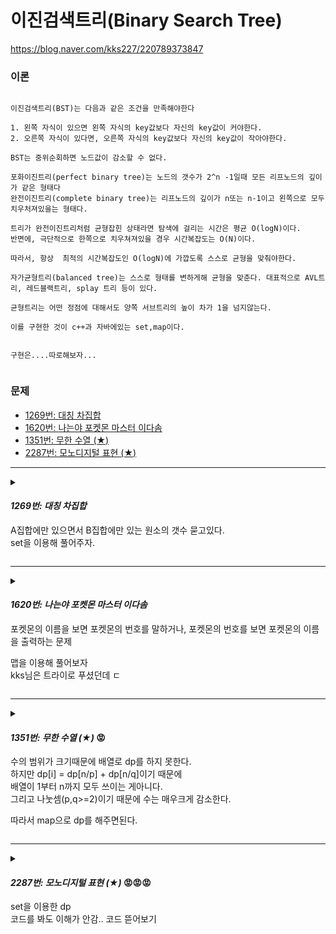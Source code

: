 
# 이진검색트리(Binary Search Tree)

https://blog.naver.com/kks227/220789373847



### 이론


```

이진검색트리(BST)는 다음과 같은 조건을 만족해야한다

1. 왼쪽 자식이 있으면 왼쪽 자식의 key값보다 자신의 key값이 커야한다.
2. 오른쪽 자식이 있다면, 오른쪽 자식의 key값보다 자신의 key값이 작아야한다.

BST는 중위순회하면 노드값이 감소할 수 없다.

포화이진트리(perfect binary tree)는 노드의 갯수가 2^n -1일때 모든 리프노드의 깊이가 같은 형태다
완전이진트리(complete binary tree)는 리프노드의 깊이가 n또는 n-1이고 왼쪽으로 모두 치우처져있을는 형태다.

트리가 완전이진트리처럼 균형잡힌 상태라면 탐색에 걸리는 시간은 평균 O(logN)이다.
반면에, 극단적으로 한쪽으로 치우쳐져있을 경우 시간복잡도는 O(N)이다.

따라서, 항상  최적의 시간복잡도인 O(logN)에 가깝도록 스스로 균형을 맞춰야한다.

자가균형트리(balanced tree)는 스스로 형태를 변하게해 균형을 맞춘다. 대표적으로 AVL트리, 레드블랙트리, splay 트리 등이 있다.

균형트리는 어떤 정점에 대해서도 양쪽 서브트리의 높이 차가 1을 넘지않는다.

이를 구현한 것이 c++과 자바에있는 set,map이다.


구현은....따로해보자...


```


### 문제

* [1269번: 대칭 차집합](https://www.acmicpc.net/problem/1269)
* [1620번: 나는야 포켓몬 마스터 이다솜](https://www.acmicpc.net/problem/1620)
* [1351번: 무한 수열 (★)](https://www.acmicpc.net/problem/1351)
* [2287번: 모노디지털 표현 (★)](https://www.acmicpc.net/problem/2287)


<!-- 

***

<details>

<summary>

2287번: 모노디지털 표현 (★)

</summary>

</details> 



-->


***

<details>

<summary>

#### _1269번: 대칭 차집합_


A집합에만 있으면서 B집합에만 있는 원소의 갯수 묻고있다.  
set을 이용해 풀어주자.

</summary>

```cpp

#include <bits/stdc++.h>
using namespace std;
#define fastio ios_base::sync_with_stdio(false), cin.tie(NULL), cout.tie(NULL)
#define debug freopen("input.txt", "r", stdin), freopen("output.txt", "w", stdout)
#define sz(x) (int)(x).size()
#define all(x) (x).begin(), (x).end()
#define rall(x) (x).rbegin(), (x).rend()
#define o1 first
#define o2 second
#define pii pair<int,int>
// #define int int64_t
/* ⁽⁽◝( ˙ ꒳ ˙ )◜⁾⁾ ⁽⁽◝( ˙ ꒳ ˙ )◜⁾⁾ ⁽⁽◝( ˙ ꒳ ˙ )◜⁾⁾
    2021.01.22 Fri
    comment: 

⁽⁽◝( ˙ ꒳ ˙ )◜⁾⁾ ⁽⁽◝( ˙ ꒳ ˙ )◜⁾⁾ ⁽⁽◝( ˙ ꒳ ˙ )◜⁾⁾*/

void solve(){
    int n,m;
    cin >> n >> m;
    set<int> s;
    for(int i=0; i < n; i++) {
        int a; cin >> a;
        s.insert(a);
    }

    for(int i=0; i < m; i++){
        int a; cin >> a;
        if(s.find(a) != s.end()){
            s.erase(a);
        }else{
            s.insert(a);
        }
    }
    cout << s.size();

}


int32_t main() {
    int t=1;
    fastio;
    // debug;
    {
        // cin >> t; 
        for(int i=1; i <= t; i++) solve();
    }
}


```


</details> 


***

<details>

<summary>

#### _1620번: 나는야 포켓몬 마스터 이다솜_

포켓몬의 이름을 보면 포켓몬의 번호를 말하거나, 포켓몬의 번호를 보면 포켓몬의 이름을 출력하는 문제

맵을 이용해 풀어보자  
kks님은 트라이로 푸셨던데 ㄷ
</summary>


```cpp

#include <bits/stdc++.h>
using namespace std;
#define fastio ios_base::sync_with_stdio(false), cin.tie(NULL), cout.tie(NULL)
#define debug freopen("input.txt", "r", stdin), freopen("output.txt", "w", stdout)
#define sz(x) (int)(x).size()
#define all(x) (x).begin(), (x).end()
#define rall(x) (x).rbegin(), (x).rend()
#define o1 first
#define o2 second
#define pii pair<int,int>
// #define int int64_t
/* ⁽⁽◝( ˙ ꒳ ˙ )◜⁾⁾ ⁽⁽◝( ˙ ꒳ ˙ )◜⁾⁾ ⁽⁽◝( ˙ ꒳ ˙ )◜⁾⁾
    2021.01.22 Fri
    comment: 

⁽⁽◝( ˙ ꒳ ˙ )◜⁾⁾ ⁽⁽◝( ˙ ꒳ ˙ )◜⁾⁾ ⁽⁽◝( ˙ ꒳ ˙ )◜⁾⁾*/

void solve(){
    int n,m;
    cin >> n >> m;
    map<string,int>mp1;
    map<int,string>mp2;
    for(int i=0; i < n ; i++){
        string s; cin >> s;
        mp1[s] = i+1;
        mp2[i+1] = s;
    }    

    for(int i=0; i < m; i++){
        string s;
        cin >> s;
        if(s[0]-'0' <=9  && s[0]-'0' >= 0){
            int a = stoi(s);
            cout << mp2[a] << '\n';
        }else{
            cout << mp1[s] << '\n';
        }
    }

}


int32_t main() {
    int t=1;
    fastio;
    // debug;
    {
        // cin >> t; 
        for(int i=1; i <= t; i++) solve();
    }
}


```

</details> 


***

<details>

<summary>

#### _1351번: 무한 수열 (★)_ 😡

수의 범위가 크기때문에 배열로 dp를 하지 못한다.  
하지만 dp\[i] = dp\[n/p] + dp\[n/q]이기 때문에  
배열이 1부터 n까지 모두 쓰이는 게아니다.  
그리고 나눗셈(p,q>=2)이기 때문에 수는 매우크게 감소한다.  

따라서 map으로 dp를 해주면된다.

</summary>

```cpp

#include <bits/stdc++.h>
using namespace std;
#define fastio ios_base::sync_with_stdio(false), cin.tie(NULL), cout.tie(NULL)
#define debug freopen("input.txt", "r", stdin), freopen("output.txt", "w", stdout)
#define sz(x) (int)(x).size()
#define all(x) (x).begin(), (x).end()
#define rall(x) (x).rbegin(), (x).rend()
#define o1 first
#define o2 second
#define pii pair<int,int>
#define int int64_t
/* ⁽⁽◝( ˙ ꒳ ˙ )◜⁾⁾ ⁽⁽◝( ˙ ꒳ ˙ )◜⁾⁾ ⁽⁽◝( ˙ ꒳ ˙ )◜⁾⁾
    2021.01.22 Fri
    comment: 

⁽⁽◝( ˙ ꒳ ˙ )◜⁾⁾ ⁽⁽◝( ˙ ꒳ ˙ )◜⁾⁾ ⁽⁽◝( ˙ ꒳ ˙ )◜⁾⁾*/

map<int,int> mp;
int n,p,q;

int go(int cur){

    if(mp[cur]){
        return mp[cur];
    }
    return mp[cur] = go(cur/p)+go(cur/q);

}

void solve(){
    cin >> n>> p >> q;
    mp[0] =1;
    cout << go(n);

}


int32_t main() {
    int t=1;
    fastio;
    // debug;
    {
        // cin >> t; 
        for(int i=1; i <= t; i++) solve();
    }
}

```

</details> 


***

<details>

<summary>

#### _2287번: 모노디지털 표현 (★)_ 😡😡😡


set을 이용한 dp  
코드를 봐도 이해가 안감.. 코드 뜯어보기

</summary>


```cpp

#include <bits/stdc++.h>
using namespace std;
#define fastio ios_base::sync_with_stdio(false), cin.tie(NULL), cout.tie(NULL)
#define debug freopen("input.txt", "r", stdin), freopen("output.txt", "w", stdout)
#define sz(x) (int)(x).size()
#define all(x) (x).begin(), (x).end()
#define rall(x) (x).rbegin(), (x).rend()
#define o1 first
#define o2 second
#define pii pair<int,int>
// #define int int64_t
/* ⁽⁽◝( ˙ ꒳ ˙ )◜⁾⁾ ⁽⁽◝( ˙ ꒳ ˙ )◜⁾⁾ ⁽⁽◝( ˙ ꒳ ˙ )◜⁾⁾
    2021.01.22 Fri
    comment: 
    set을 이용한 dp
    이게 뭡니까??

⁽⁽◝( ˙ ꒳ ˙ )◜⁾⁾ ⁽⁽◝( ˙ ꒳ ˙ )◜⁾⁾ ⁽⁽◝( ˙ ꒳ ˙ )◜⁾⁾*/

int k;
set<int> val[9];

void bruteForce(int limit){
    if(limit == 0) return;
    if(!val[limit].empty()) return;

    int kk =k;
    for(int i=1; i< limit; i++) kk = kk*10 + k;

    val[limit].insert(kk);
    val[limit].insert(-kk);

    for(int i=1; i< limit; i++){

        bruteForce(i);
        bruteForce(limit-i);
        for(auto A : val[i])
            for(auto B : val[limit-i]){

                if(i<= limit/2){
                    val[limit].insert(A+B);
                    val[limit].insert(A-B);
                    val[limit].insert(A*B);
                }
                if(B) val[limit].insert(A/B);

            }
    }

}

void solve(){
    int n,dest; 
    cin >> k >> n;
    val[0].insert(0);
    bruteForce(8);

    for(int i=0; i < n; i++){
        cin >> dest;
        int res =0;
        for(; res<= 8 && val[res].find(dest) == val[res].end(); res++);
        if(res == 9) cout << "NO\n";
        else cout << res << '\n';
    }

}


int32_t main() {
    int t=1;
    fastio;
    // debug;
    {
        // cin >> t; 
        for(int i=1; i <= t; i++) solve();
    }
}


```


</details> 
